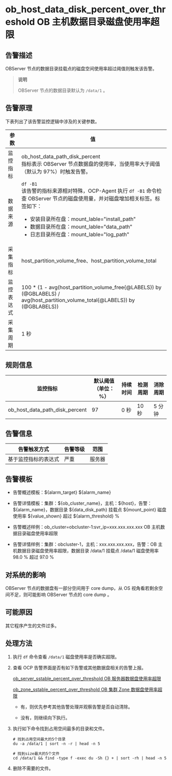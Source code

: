 ob_host_data_disk_percent_over_threshold OB 主机数据目录磁盘使用率超限
==============================================================================

告警描述
-------------------------

OBServer 节点的数据目录挂载点的磁盘空间使用率超过阈值则触发该告警。

> **说明**
>
> OBServer 节点的数据目录默认为 `/data/1` 。

告警原理
-------------------------

下表列出了该告警监控逻辑中涉及的关键参数。

|  参数   |                                                                                                                                                                                                值                                                                                                                                                                                                 |
|-------|--------------------------------------------------------------------------------------------------------------------------------------------------------------------------------------------------------------------------------------------------------------------------------------------------------------------------------------------------------------------------------------------------|
| 监控指标  | ob_host_data_path_disk_percent </br> 指标表示 OBServer 节点数据盘的使用率，当使用率大于阈值（默认为 97%）时触发告警。                                                                                                                                                                                                                                                                             |
| 数据来源  | `df -B1`  </br>  该告警的指标来源相对特殊，OCP-Agent 执行 `df -B1` 命令检查 OBServer 节点的磁盘使用量，并对磁盘增加相关标签。标签如下：<ul><li> 安装目录所在盘：mount_lable="install_path"  </li><li>数据目录所在盘：mount_lable="data_path"  </li><li>日志目录所在盘：mount_lable="log_path"  </li></ul>  |
| 采集指标  | host_partition_volume_free、host_partition_volume_total                                                                                                                                                                                                                                                                                                                                           |
| 监控表达式 | 100 \* (1 - avg(host_partition_volume_free{@LABELS}) by (@GBLABELS) / avg(host_partition_volume_total{@LABELS}) by (@GBLABELS))                                                                                                                                                                                                                                                                  |
| 采集周期  | 1 秒                                                                                                                                                                                                                                                                                                                                                                                              |

规则信息
-------------------------

|              监控指标              | 默认阈值（单位：%） | 持续时间 | 检测周期 | 消除周期 |
|--------------------------------|------------|------|------|------|
| ob_host_data_path_disk_percent | 97         | 0 秒  | 10 秒 | 5 分钟 |

告警信息
-------------------------

|   告警触发方式   | 告警等级 | 范围  |
|------------|------|-----|
| 基于监控指标的表达式 | 严重   | 服务器 |

告警模板
-------------------------

* 告警概述模板：\${alarm_target} \${alarm_name}

* 告警详情模板：集群：\${ob_cluster_name}，主机：\${host}，告警：\${alarm_name}，数据目录 \${data_disk_path} 挂载点 \${mount_point} 磁盘使用率 \${value_shown} 超过 ${alarm_threshold} %

* 告警概述样例：ob_cluster=obcluster-1:svr_ip=xxx.xxx.xxx.xxx OB 主机数据目录磁盘使用率超限

* 告警详情样例：集群：obcluster-1，主机：xxx.xxx.xxx.xxx，告警：OB 主机数据目录磁盘使用率超限，数据目录 /data/1 挂载点 /data/1 磁盘使用率 98.0 % 超过 97.0 %

对系统的影响
---------------------------

OBServer 节点的数据盘有一部分空间用于 core dump，从 OS 视角看若剩余空间不足，则可能影响 OBServer 节点的 core dump 。

可能原因
-------------------------

其它程序产生的文件过多。

处理方法
-------------------------

1. 执行 `df` 命令查看 `/data/1` 磁盘使用率是否确实超限。

2. 查看 OCP 告警界面是否有如下告警或其他数据盘相关的告警上报。

   [ob_server_sstable_percent_over_threshold OB 服务器数据盘使用率超限](22.ob_server_sstable_percent_over_threshold.md)

   [ob_zone_sstable_percent_over_threshold OB 集群 Zone 数据盘使用率超限](27.ob_zone_sstable_percent_over_threshold.md)
   * 有，则优先参考其他告警处理并观察告警是否自动清除。

   * 没有，则继续向下执行。

3. 执行如下命令找到占用空间最多的目录和文件。

   ```shell
   # 找到占用空间最大的5个目录
   du -a /data/1 | sort -n -r | head -n 5
   
   # 找到size最大的5个文件
   cd /data/1 && find -type f -exec du -Sh {} + | sort -rh | head -n 5
   ```

4. 删除不需要的文件。
